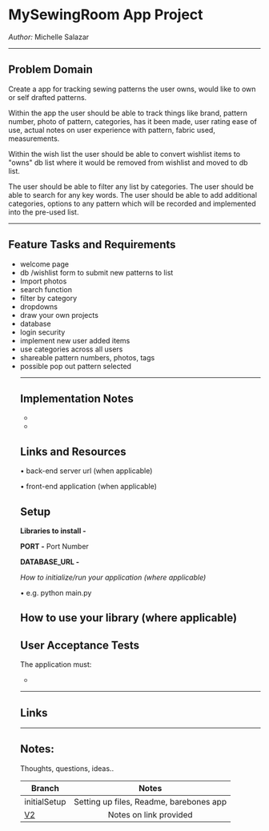 # MySewingRoom App Project


*Author:* Michelle Salazar

----
## Problem Domain
Create a app for tracking sewing patterns the user owns, would like to own or self drafted patterns.

Within the app the user should be able to track things like brand, pattern number, photo of pattern, categories, has it been made, user rating ease of use, actual notes on user experience with pattern, fabric used, measurements.

Within the wish list the user should be able to convert wishlist items to "owns" db list where it would be removed from wishlist and moved to db list.

The user should be able to filter any list by categories. The user should be able to search for any key words.
The user should be able to add additional categories, options to any pattern which will be recorded and implemented into the pre-used list.

---
## Feature Tasks and Requirements

<ul><li>
welcome page
</li><li>
db /wishlist form to submit new patterns to list
</li><li>
Import photos
</li><li>
search function
</li><li>
 filter by category
</li><li>
dropdowns
</li><li>
draw your own projects
</li><li>
database
</li><li>
login security
</li><li>
implement new user added items
</li><li>
use categories across all users
</li><li>
shareable pattern numbers, photos, tags
</li><li>
possible pop out pattern selected
</li>

---
## Implementation Notes

<ul><li>

</li><li>

</li></ul>

## Links and Resources

• back-end server url (when applicable)<br>

• front-end application (when applicable)

## Setup

**Libraries to install -**
<!-- cat requirements.txt
pip install pytest -->

**PORT -** Port Number

**DATABASE_URL -** 
<!-- URL to the running Postgres instance/db -->

*How to initialize/run your application (where applicable)*

• e.g. python main.py

## How to use your library (where applicable)
<!-- pip freeze > requirements.txt -->

## User Acceptance Tests
The application must:
<ul><li>

</li></ul>

---

## Links

---

## Notes:

Thoughts, questions, ideas..


|Branch|Notes|
---|:---:
initialSetup| Setting up files, Readme, barebones app
[V2](v2)| Notes on link provided